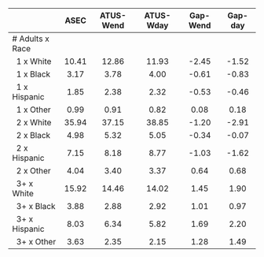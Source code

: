 
|                      |         ASEC |    ATUS-Wend |    ATUS-Wday |     Gap-Wend |      Gap-day |
| -------------------- | :----------: | :----------: | :----------: | :----------: | :----------: |
| # Adults x Race      |              |              |              |              |              |
| &nbsp;&nbsp;1 x White |        10.41 |        12.86 |        11.93 |        -2.45 |        -1.52 |
| &nbsp;&nbsp;1 x Black |         3.17 |         3.78 |         4.00 |        -0.61 |        -0.83 |
| &nbsp;&nbsp;1 x Hispanic |         1.85 |         2.38 |         2.32 |        -0.53 |        -0.46 |
| &nbsp;&nbsp;1 x Other |         0.99 |         0.91 |         0.82 |         0.08 |         0.18 |
| &nbsp;&nbsp;2 x White |        35.94 |        37.15 |        38.85 |        -1.20 |        -2.91 |
| &nbsp;&nbsp;2 x Black |         4.98 |         5.32 |         5.05 |        -0.34 |        -0.07 |
| &nbsp;&nbsp;2 x Hispanic |         7.15 |         8.18 |         8.77 |        -1.03 |        -1.62 |
| &nbsp;&nbsp;2 x Other |         4.04 |         3.40 |         3.37 |         0.64 |         0.68 |
| &nbsp;&nbsp;3+ x White |        15.92 |        14.46 |        14.02 |         1.45 |         1.90 |
| &nbsp;&nbsp;3+ x Black |         3.88 |         2.88 |         2.92 |         1.01 |         0.97 |
| &nbsp;&nbsp;3+ x Hispanic |         8.03 |         6.34 |         5.82 |         1.69 |         2.20 |
| &nbsp;&nbsp;3+ x Other |         3.63 |         2.35 |         2.15 |         1.28 |         1.49 |

